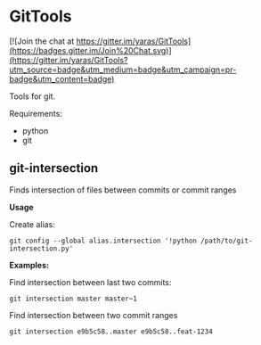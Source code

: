 # GitTools 

[![Join the chat at https://gitter.im/yaras/GitTools](https://badges.gitter.im/Join%20Chat.svg)](https://gitter.im/yaras/GitTools?utm_source=badge&utm_medium=badge&utm_campaign=pr-badge&utm_content=badge)

Tools for git. 

Requirements:

* python
* git

## git-intersection

Finds intersection of files between commits or commit ranges

**Usage**

Create alias:

```
git config --global alias.intersection '!python /path/to/git-intersection.py'
```

**Examples:**

Find intersection between last two commits:

```
git intersection master master~1
```

Find intersection between two commit ranges

```
git intersection e9b5c58..master e9b5c58..feat-1234
```
